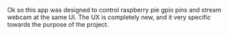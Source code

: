 Ok so this app was designed to control raspberry pie gpio pins and stream webcam at the same UI. The UX is completely new, and it very specific towards the purpose of the project.
